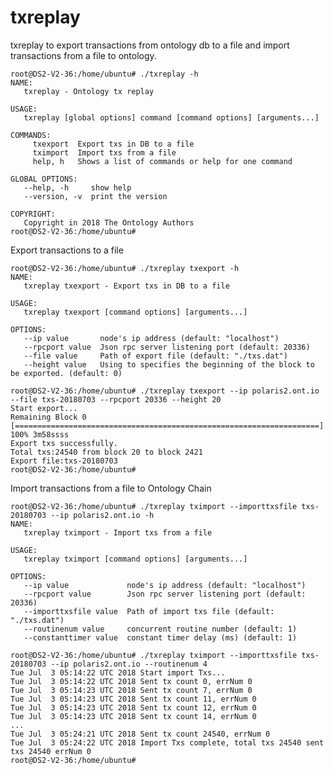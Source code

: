 # txreplay

txreplay to export transactions from ontology db to a file and import transactions from a file to ontology.

    root@DS2-V2-36:/home/ubuntu# ./txreplay -h
	NAME:
	   txreplay - Ontology tx replay
	
	USAGE:
	   txreplay [global options] command [command options] [arguments...]
	
	COMMANDS:
	     txexport  Export txs in DB to a file
	     tximport  Import txs from a file
	     help, h   Shows a list of commands or help for one command
	
	GLOBAL OPTIONS:
	   --help, -h     show help
	   --version, -v  print the version
	
	COPYRIGHT:
	   Copyright in 2018 The Ontology Authors
	root@DS2-V2-36:/home/ubuntu#


Export transactions to a file


	root@DS2-V2-36:/home/ubuntu# ./txreplay txexport -h
	NAME:
	   txreplay txexport - Export txs in DB to a file
	
	USAGE:
	   txreplay txexport [command options] [arguments...]
	
	OPTIONS:
	   --ip value       node's ip address (default: "localhost")
	   --rpcport value  Json rpc server listening port (default: 20336)
	   --file value     Path of export file (default: "./txs.dat")
	   --height value   Using to specifies the beginning of the block to be exported. (default: 0)
	
	root@DS2-V2-36:/home/ubuntu# ./txreplay txexport --ip polaris2.ont.io --file txs-20180703 --rpcport 20336 --height 20
	Start export...
	Remaining Block 0 [====================================================================] 100% 3m58ssss
	Export txs successfully.
	Total txs:24540 from block 20 to block 2421
	Export file:txs-20180703
	root@DS2-V2-36:/home/ubuntu#



Import transactions from a file to Ontology Chain

    root@DS2-V2-36:/home/ubuntu# ./txreplay tximport --importtxsfile txs-20180703 --ip polaris2.ont.io -h
	NAME:
	   txreplay tximport - Import txs from a file
	
	USAGE:
	   txreplay tximport [command options] [arguments...]
	
	OPTIONS:
	   --ip value             node's ip address (default: "localhost")
	   --rpcport value        Json rpc server listening port (default: 20336)
	   --importtxsfile value  Path of import txs file (default: "./txs.dat")
	   --routinenum value     concurrent routine number (default: 1)
	   --constanttimer value  constant timer delay (ms) (default: 1)
	
	root@DS2-V2-36:/home/ubuntu# ./txreplay tximport --importtxsfile txs-20180703 --ip polaris2.ont.io --routinenum 4
    Tue Jul  3 05:14:22 UTC 2018 Start import Txs...
	Tue Jul  3 05:14:22 UTC 2018 Sent tx count 0, errNum 0
	Tue Jul  3 05:14:23 UTC 2018 Sent tx count 7, errNum 0
	Tue Jul  3 05:14:23 UTC 2018 Sent tx count 11, errNum 0
	Tue Jul  3 05:14:23 UTC 2018 Sent tx count 12, errNum 0
	Tue Jul  3 05:14:23 UTC 2018 Sent tx count 14, errNum 0
    ...
    Tue Jul  3 05:24:21 UTC 2018 Sent tx count 24540, errNum 0
	Tue Jul  3 05:24:22 UTC 2018 Import Txs complete, total txs 24540 sent txs 24540 errNum 0
	root@DS2-V2-36:/home/ubuntu#




